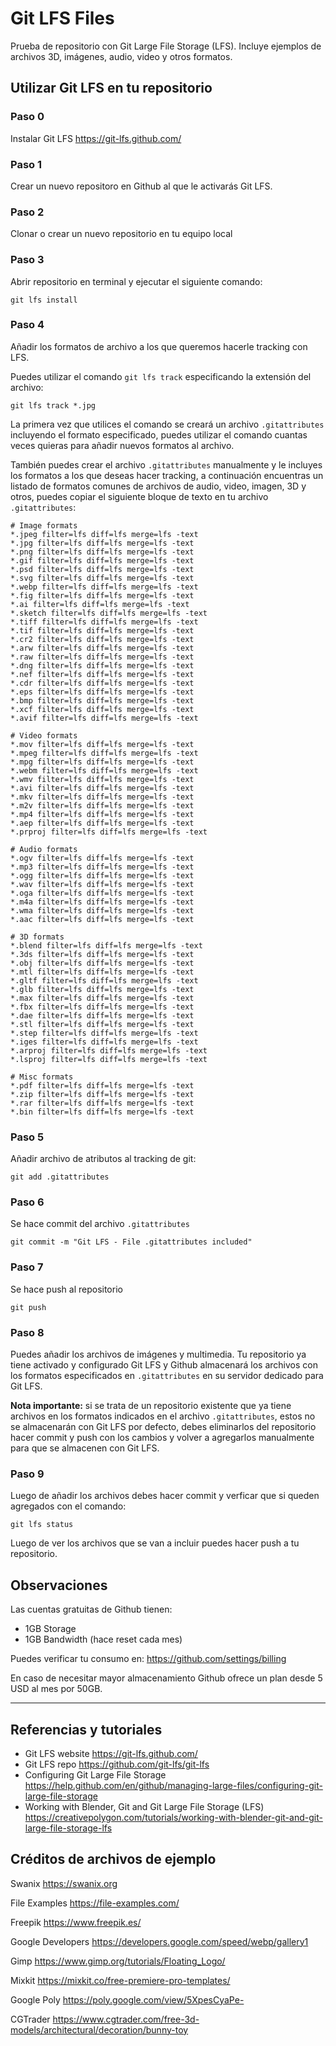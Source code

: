 # Git LFS Files

Prueba de repositorio con Git Large File Storage (LFS). Incluye ejemplos de archivos 3D, imágenes, audio, video y otros formatos.

## Utilizar Git LFS en tu repositorio

### Paso 0 

Instalar Git LFS https://git-lfs.github.com/

### Paso 1

Crear un nuevo repositoro en Github al que le activarás Git LFS.

### Paso 2 

Clonar o crear un nuevo repositorio en tu equipo local

### Paso 3

Abrir repositorio en terminal y ejecutar el siguiente comando:

```
git lfs install
```

### Paso 4

Añadir los formatos de archivo a los que queremos hacerle tracking con LFS.

Puedes utilizar el comando `git lfs track` especificando la extensión del archivo:

```
git lfs track *.jpg
```

La primera vez que utilices el comando se creará un archivo `.gitattributes` incluyendo el formato especificado, puedes utilizar el comando cuantas veces quieras para añadir nuevos formatos al archivo.

También puedes crear el archivo `.gitattributes` manualmente y le incluyes los formatos a los que deseas hacer tracking, a continuación encuentras un listado de formatos comunes de archivos de audio, video, imagen, 3D y otros, puedes copiar el siguiente bloque de texto en tu archivo `.gitattributes`:

```
# Image formats
*.jpeg filter=lfs diff=lfs merge=lfs -text
*.jpg filter=lfs diff=lfs merge=lfs -text
*.png filter=lfs diff=lfs merge=lfs -text
*.gif filter=lfs diff=lfs merge=lfs -text
*.psd filter=lfs diff=lfs merge=lfs -text
*.svg filter=lfs diff=lfs merge=lfs -text
*.webp filter=lfs diff=lfs merge=lfs -text
*.fig filter=lfs diff=lfs merge=lfs -text
*.ai filter=lfs diff=lfs merge=lfs -text
*.sketch filter=lfs diff=lfs merge=lfs -text
*.tiff filter=lfs diff=lfs merge=lfs -text
*.tif filter=lfs diff=lfs merge=lfs -text
*.cr2 filter=lfs diff=lfs merge=lfs -text
*.arw filter=lfs diff=lfs merge=lfs -text
*.raw filter=lfs diff=lfs merge=lfs -text
*.dng filter=lfs diff=lfs merge=lfs -text
*.nef filter=lfs diff=lfs merge=lfs -text
*.cdr filter=lfs diff=lfs merge=lfs -text
*.eps filter=lfs diff=lfs merge=lfs -text
*.bmp filter=lfs diff=lfs merge=lfs -text
*.xcf filter=lfs diff=lfs merge=lfs -text
*.avif filter=lfs diff=lfs merge=lfs -text

# Video formats
*.mov filter=lfs diff=lfs merge=lfs -text
*.mpeg filter=lfs diff=lfs merge=lfs -text
*.mpg filter=lfs diff=lfs merge=lfs -text
*.webm filter=lfs diff=lfs merge=lfs -text
*.wmv filter=lfs diff=lfs merge=lfs -text
*.avi filter=lfs diff=lfs merge=lfs -text
*.mkv filter=lfs diff=lfs merge=lfs -text
*.m2v filter=lfs diff=lfs merge=lfs -text
*.mp4 filter=lfs diff=lfs merge=lfs -text
*.aep filter=lfs diff=lfs merge=lfs -text
*.prproj filter=lfs diff=lfs merge=lfs -text

# Audio formats
*.ogv filter=lfs diff=lfs merge=lfs -text
*.mp3 filter=lfs diff=lfs merge=lfs -text
*.ogg filter=lfs diff=lfs merge=lfs -text
*.wav filter=lfs diff=lfs merge=lfs -text
*.oga filter=lfs diff=lfs merge=lfs -text
*.m4a filter=lfs diff=lfs merge=lfs -text
*.wma filter=lfs diff=lfs merge=lfs -text
*.aac filter=lfs diff=lfs merge=lfs -text

# 3D formats
*.blend filter=lfs diff=lfs merge=lfs -text
*.3ds filter=lfs diff=lfs merge=lfs -text
*.obj filter=lfs diff=lfs merge=lfs -text
*.mtl filter=lfs diff=lfs merge=lfs -text
*.gltf filter=lfs diff=lfs merge=lfs -text
*.glb filter=lfs diff=lfs merge=lfs -text
*.max filter=lfs diff=lfs merge=lfs -text
*.fbx filter=lfs diff=lfs merge=lfs -text
*.dae filter=lfs diff=lfs merge=lfs -text
*.stl filter=lfs diff=lfs merge=lfs -text
*.step filter=lfs diff=lfs merge=lfs -text
*.iges filter=lfs diff=lfs merge=lfs -text
*.arproj filter=lfs diff=lfs merge=lfs -text
*.lsproj filter=lfs diff=lfs merge=lfs -text

# Misc formats
*.pdf filter=lfs diff=lfs merge=lfs -text
*.zip filter=lfs diff=lfs merge=lfs -text
*.rar filter=lfs diff=lfs merge=lfs -text
*.bin filter=lfs diff=lfs merge=lfs -text
```

### Paso 5

Añadir archivo de atributos al tracking de git:

```
git add .gitattributes
```

### Paso 6

Se hace commit del archivo `.gitattributes`

```
git commit -m "Git LFS - File .gitattributes included"
```

### Paso 7

Se hace push al repositorio

```
git push
```

### Paso 8

Puedes añadir los archivos de imágenes y multimedia. Tu repositorio ya tiene activado y configurado Git LFS y Github almacenará los archivos con los formatos especificados en `.gitattributes` en su servidor dedicado para Git LFS.

**Nota importante:** si se trata de un repositorio existente que ya tiene archivos en los formatos indicados en el archivo `.gitattributes`, estos no se almacenarán con Git LFS por defecto, debes eliminarlos del repositorio hacer commit y push con los cambios y volver a agregarlos manualmente para que se almacenen con Git LFS.

### Paso 9

Luego de añadir los archivos debes hacer commit y verficar que si queden agregados con el comando:

```
git lfs status
```

Luego de ver los archivos que se van a incluir puedes hacer push a tu repositorio.

## Observaciones

Las cuentas gratuitas de Github tienen:

- 1GB Storage
- 1GB Bandwidth (hace reset cada mes)

Puedes verificar tu consumo en:
https://github.com/settings/billing

En caso de necesitar mayor almacenamiento Github ofrece un plan desde 5 USD al mes por 50GB. 

---

## Referencias y tutoriales

- Git LFS website https://git-lfs.github.com/
- Git LFS repo https://github.com/git-lfs/git-lfs
- Configuring Git Large File Storage https://help.github.com/en/github/managing-large-files/configuring-git-large-file-storage
- Working with Blender, Git and Git Large File Storage (LFS) https://creativepolygon.com/tutorials/working-with-blender-git-and-git-large-file-storage-lfs


## Créditos de archivos de ejemplo

Swanix 
https://swanix.org

File Examples 
https://file-examples.com/

Freepik
https://www.freepik.es/

Google Developers
https://developers.google.com/speed/webp/gallery1

Gimp
https://www.gimp.org/tutorials/Floating_Logo/

Mixkit
https://mixkit.co/free-premiere-pro-templates/

Google Poly
https://poly.google.com/view/5XpesCyaPe-

CGTrader
https://www.cgtrader.com/free-3d-models/architectural/decoration/bunny-toy
